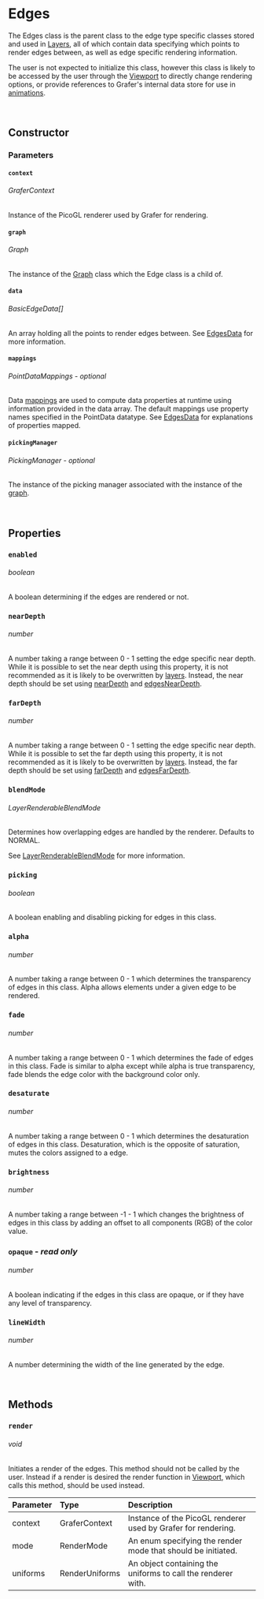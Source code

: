 # Edges

The Edges class is the parent class to the edge type specific classes stored and used in [Layers](./layer.md#edges), all of which contain data specifying which points to render edges between, as well as edge specific rendering information.

The user is not expected to initialize this class, however this class is likely to be accessed by the user through the [Viewport](./viewport.md#graph) to directly change rendering options, or provide references to Grafer's internal data store for use in [animations](./animation-manager.md).

<br>

## Constructor

### Parameters
#### `context`
###### GraferContext

Instance of the PicoGL renderer used by Grafer for rendering.

#### `graph`
###### Graph

The instance of the [Graph](./ggraph.md) class which the Edge class is a child of.

#### `data`
###### BasicEdgeData[]

An array holding all the points to render edges between. See [EdgesData](./grafer-edges-data.md#data) for more information.

#### `mappings`
###### PointDataMappings - *optional*

Data [mappings](../guides/mappings.md) are used to compute data properties at runtime using information provided in the data array. The default mappings use property names specified in the PointData datatype. See [EdgesData](./grafer-edges-data.md#data) for explanations of properties mapped.

#### `pickingManager`
###### PickingManager - *optional*

The instance of the picking manager associated with the instance of the [graph](./ggraph.md#pickingmanager---read-only).

<br>

## Properties

### `enabled`
###### boolean

A boolean determining if the edges are rendered or not.

### `nearDepth`
###### number

A number taking a range between 0 - 1 setting the edge specific near depth. While it is possible to set the near depth using this property, it is not recommended as it is likely to be overwritten by [layers](./layer.md). Instead, the near depth should be set using [nearDepth](./layer.md#neardepth) and [edgesNearDepth](./layer.md#edgesneardepth).

### `farDepth`
###### number

A number taking a range between 0 - 1 setting the edge specific near depth. While it is possible to set the far depth using this property, it is not recommended as it is likely to be overwritten by [layers](./layer.md). Instead, the far depth should be set using [farDepth](./layer.md#fardepth) and [edgesFarDepth](./layer.md#edgesfardepth).

### `blendMode`
###### LayerRenderableBlendMode

Determines how overlapping edges are handled by the renderer. Defaults to NORMAL.

See [LayerRenderableBlendMode](./layer-renderable-blend-mode.md) for more information.

### `picking`
###### boolean

A boolean enabling and disabling picking for edges in this class.

### `alpha`
###### number

A number taking a range between 0 - 1 which determines the transparency of edges in this class. Alpha allows elements under a given edge to be rendered.

### `fade`
###### number

A number taking a range between 0 - 1 which determines the fade of edges in this class. Fade is similar to alpha except while alpha is true transparency, fade blends the edge color with the background color only.

### `desaturate`
###### number

A number taking a range between 0 - 1 which determines the desaturation of edges in this class. Desaturation, which is the opposite of saturation, mutes the colors assigned to a edge.

### `brightness`
###### number

A number taking a range between -1 - 1 which changes the brightness of edges in this class by adding an offset to all components (RGB) of the color value.

### `opaque` - *read only*
###### number

A boolean indicating if the edges in this class are opaque, or if they have any level of transparency.

### `lineWidth`
###### number

A number determining the width of the line generated by the edge.

<br>

## Methods

### `render`
###### void

Initiates a render of the edges. This method should not be called by the user. Instead if a render is desired the render function in [Viewport](./viewport.md#render), which calls this method, should be used instead.

| Parameter  | Type | Description |
| :--- | :--- | :--- |
|  context | GraferContext | Instance of the PicoGL renderer used by Grafer for rendering. |
|  mode | RenderMode | An enum specifying the render mode that should be initiated. |
|  uniforms | RenderUniforms | An object containing the uniforms to call the renderer with. |
